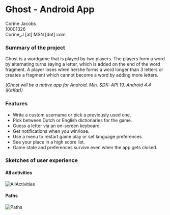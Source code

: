 # Ghost - Android App

Corine Jacobs   
10001326   
Corine_J [at] MSN [dot] com   

### Summary of the project
Ghost is a wordgame that is played by two players. The players form a word by alternating turns saying a letter, which is added on the end of the word fragment. A player loses when he/she forms a word longer than 3 letters or creates a fragment which cannot become a word by adding more letters.
   
*(Ghost will be a native app for Android. Min. SDK: API 19, Android 4.4 (KitKat))*

### Features
- Write a custom username or pick a previously used one.
- Pick between Dutch or English dictionaries for the game.
- Guess a letter via an on-screen keyboard.
- Get notifications when you win/lose.
- Use a menu to restart game play or set language preferences.
- See your place in a high score list.
- Game state and preferences survive even when the app gets closed.

### Sketches of user experience
#### All activities  
![AllActivities](/doc/AllActivities.jpg)
#### Paths  
![Paths](/doc/Paths.jpg)
